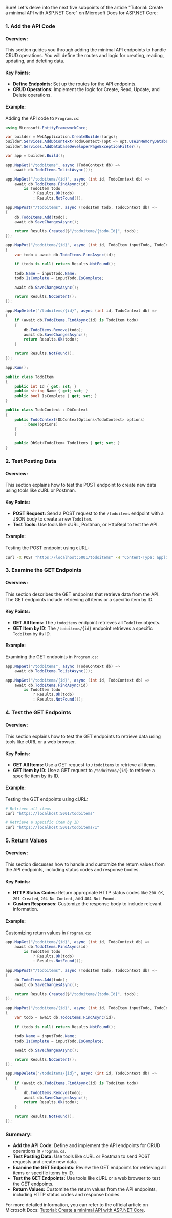 Sure! Let's delve into the next five subpoints of the article "Tutorial: Create a minimal API with ASP.NET Core" on Microsoft Docs for ASP.NET Core:

### 1. Add the API Code

#### Overview:
This section guides you through adding the minimal API endpoints to handle CRUD operations. You will define the routes and logic for creating, reading, updating, and deleting data.

#### Key Points:
- **Define Endpoints:** Set up the routes for the API endpoints.
- **CRUD Operations:** Implement the logic for Create, Read, Update, and Delete operations.

#### Example:
Adding the API code to `Program.cs`:
```csharp name=Program.cs
using Microsoft.EntityFrameworkCore;

var builder = WebApplication.CreateBuilder(args);
builder.Services.AddDbContext<TodoContext>(opt => opt.UseInMemoryDatabase("TodoList"));
builder.Services.AddDatabaseDeveloperPageExceptionFilter();

var app = builder.Build();

app.MapGet("/todoitems", async (TodoContext db) =>
    await db.TodoItems.ToListAsync());

app.MapGet("/todoitems/{id}", async (int id, TodoContext db) =>
    await db.TodoItems.FindAsync(id)
        is TodoItem todo
            ? Results.Ok(todo)
            : Results.NotFound());

app.MapPost("/todoitems", async (TodoItem todo, TodoContext db) =>
{
    db.TodoItems.Add(todo);
    await db.SaveChangesAsync();

    return Results.Created($"/todoitems/{todo.Id}", todo);
});

app.MapPut("/todoitems/{id}", async (int id, TodoItem inputTodo, TodoContext db) =>
{
    var todo = await db.TodoItems.FindAsync(id);

    if (todo is null) return Results.NotFound();

    todo.Name = inputTodo.Name;
    todo.IsComplete = inputTodo.IsComplete;

    await db.SaveChangesAsync();

    return Results.NoContent();
});

app.MapDelete("/todoitems/{id}", async (int id, TodoContext db) =>
{
    if (await db.TodoItems.FindAsync(id) is TodoItem todo)
    {
        db.TodoItems.Remove(todo);
        await db.SaveChangesAsync();
        return Results.Ok(todo);
    }

    return Results.NotFound();
});

app.Run();

public class TodoItem
{
    public int Id { get; set; }
    public string Name { get; set; }
    public bool IsComplete { get; set; }
}

public class TodoContext : DbContext
{
    public TodoContext(DbContextOptions<TodoContext> options)
        : base(options)
    {
    }

    public DbSet<TodoItem> TodoItems { get; set; }
}
```

### 2. Test Posting Data

#### Overview:
This section explains how to test the POST endpoint to create new data using tools like cURL or Postman.

#### Key Points:
- **POST Request:** Send a POST request to the `/todoitems` endpoint with a JSON body to create a new `TodoItem`.
- **Test Tools:** Use tools like cURL, Postman, or HttpRepl to test the API.

#### Example:
Testing the POST endpoint using cURL:
```bash
curl -X POST "https://localhost:5001/todoitems" -H "Content-Type: application/json" -d '{"name":"Learn ASP.NET Core","isComplete":false}'
```

### 3. Examine the GET Endpoints

#### Overview:
This section describes the GET endpoints that retrieve data from the API. The GET endpoints include retrieving all items or a specific item by ID.

#### Key Points:
- **GET All Items:** The `/todoitems` endpoint retrieves all `TodoItem` objects.
- **GET Item by ID:** The `/todoitems/{id}` endpoint retrieves a specific `TodoItem` by its ID.

#### Example:
Examining the GET endpoints in `Program.cs`:
```csharp
app.MapGet("/todoitems", async (TodoContext db) =>
    await db.TodoItems.ToListAsync());

app.MapGet("/todoitems/{id}", async (int id, TodoContext db) =>
    await db.TodoItems.FindAsync(id)
        is TodoItem todo
            ? Results.Ok(todo)
            : Results.NotFound());
```

### 4. Test the GET Endpoints

#### Overview:
This section explains how to test the GET endpoints to retrieve data using tools like cURL or a web browser.

#### Key Points:
- **GET All Items:** Use a GET request to `/todoitems` to retrieve all items.
- **GET Item by ID:** Use a GET request to `/todoitems/{id}` to retrieve a specific item by its ID.

#### Example:
Testing the GET endpoints using cURL:
```bash
# Retrieve all items
curl "https://localhost:5001/todoitems"

# Retrieve a specific item by ID
curl "https://localhost:5001/todoitems/1"
```

### 5. Return Values

#### Overview:
This section discusses how to handle and customize the return values from the API endpoints, including status codes and response bodies.

#### Key Points:
- **HTTP Status Codes:** Return appropriate HTTP status codes like `200 OK`, `201 Created`, `204 No Content`, and `404 Not Found`.
- **Custom Responses:** Customize the response body to include relevant information.

#### Example:
Customizing return values in `Program.cs`:
```csharp
app.MapGet("/todoitems/{id}", async (int id, TodoContext db) =>
    await db.TodoItems.FindAsync(id)
        is TodoItem todo
            ? Results.Ok(todo)
            : Results.NotFound());

app.MapPost("/todoitems", async (TodoItem todo, TodoContext db) =>
{
    db.TodoItems.Add(todo);
    await db.SaveChangesAsync();

    return Results.Created($"/todoitems/{todo.Id}", todo);
});

app.MapPut("/todoitems/{id}", async (int id, TodoItem inputTodo, TodoContext db) =>
{
    var todo = await db.TodoItems.FindAsync(id);

    if (todo is null) return Results.NotFound();

    todo.Name = inputTodo.Name;
    todo.IsComplete = inputTodo.IsComplete;

    await db.SaveChangesAsync();

    return Results.NoContent();
});

app.MapDelete("/todoitems/{id}", async (int id, TodoContext db) =>
{
    if (await db.TodoItems.FindAsync(id) is TodoItem todo)
    {
        db.TodoItems.Remove(todo);
        await db.SaveChangesAsync();
        return Results.Ok(todo);
    }

    return Results.NotFound();
});
```

### Summary:

- **Add the API Code:** Define and implement the API endpoints for CRUD operations in `Program.cs`.
- **Test Posting Data:** Use tools like cURL or Postman to send POST requests and create new data.
- **Examine the GET Endpoints:** Review the GET endpoints for retrieving all items or specific items by ID.
- **Test the GET Endpoints:** Use tools like cURL or a web browser to test the GET endpoints.
- **Return Values:** Customize the return values from the API endpoints, including HTTP status codes and response bodies.

For more detailed information, you can refer to the official article on Microsoft Docs: [Tutorial: Create a minimal API with ASP.NET Core](https://docs.microsoft.com/en-us/aspnet/core/tutorials/minimal-api).